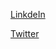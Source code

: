 [LinkdeIn](https://www.linkedin.com/in/cameron-dierendonck-018936142/)

[Twitter](https://twitter.com/CameronDierend1)

